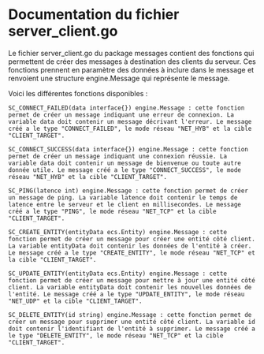 # Documentation du fichier server_client.go

Le fichier server_client.go du package messages contient des fonctions qui permettent de créer des messages à destination des clients du serveur. Ces fonctions prennent en paramètre des données à inclure dans le message et renvoient une structure engine.Message qui représente le message.

Voici les différentes fonctions disponibles :

    SC_CONNECT_FAILED(data interface{}) engine.Message : cette fonction permet de créer un message indiquant une erreur de connexion. La variable data doit contenir un message décrivant l'erreur. Le message créé a le type "CONNECT_FAILED", le mode réseau "NET_HYB" et la cible "CLIENT_TARGET".

    SC_CONNECT_SUCCESS(data interface{}) engine.Message : cette fonction permet de créer un message indiquant une connexion réussie. La variable data doit contenir un message de bienvenue ou toute autre donnée utile. Le message créé a le type "CONNECT_SUCCESS", le mode réseau "NET_HYB" et la cible "CLIENT_TARGET".

    SC_PING(latence int) engine.Message : cette fonction permet de créer un message de ping. La variable latence doit contenir le temps de latence entre le serveur et le client en millisecondes. Le message créé a le type "PING", le mode réseau "NET_TCP" et la cible "CLIENT_TARGET".

    SC_CREATE_ENTITY(entityData ecs.Entity) engine.Message : cette fonction permet de créer un message pour créer une entité côté client. La variable entityData doit contenir les données de l'entité à créer. Le message créé a le type "CREATE_ENTITY", le mode réseau "NET_TCP" et la cible "CLIENT_TARGET".

    SC_UPDATE_ENTITY(entityData ecs.Entity) engine.Message : cette fonction permet de créer un message pour mettre à jour une entité côté client. La variable entityData doit contenir les nouvelles données de l'entité. Le message créé a le type "UPDATE_ENTITY", le mode réseau "NET_UDP" et la cible "CLIENT_TARGET".

    SC_DELETE_ENTITY(id string) engine.Message : cette fonction permet de créer un message pour supprimer une entité côté client. La variable id doit contenir l'identifiant de l'entité à supprimer. Le message créé a le type "DELETE_ENTITY", le mode réseau "NET_TCP" et la cible "CLIENT_TARGET".